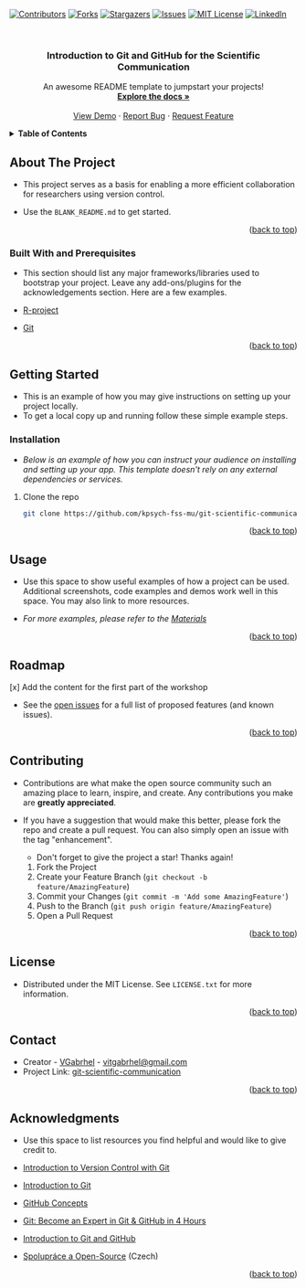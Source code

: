 <a name="readme-top"></a>

<!-- PROJECT SHIELDS -->
<!--
*** I'm using markdown "reference style" links for readability.
*** Reference links are enclosed in brackets [ ] instead of parentheses ( ).
*** See the bottom of this document for the declaration of the reference variables
*** for contributors-url, forks-url, etc. This is an optional, concise syntax you may use.
*** https://www.markdownguide.org/basic-syntax/#reference-style-links
-->
[![Contributors][contributors-shield]][contributors-url]
[![Forks][forks-shield]][forks-url]
[![Stargazers][stars-shield]][stars-url]
[![Issues][issues-shield]][issues-url]
[![MIT License][license-shield]][license-url]
[![LinkedIn][linkedin-shield]][linkedin-url]

<!-- PROJECT LOGO -->
<br />

  <h3 align="center">Introduction to Git and GitHub for the Scientific Communication</h3>

  <p align="center">
    An awesome README template to jumpstart your projects!
    <br />
    <a href="https://github.com/kpsych-fss-mu/git-scientific-communication"><strong>Explore the docs »</strong></a>
    <br />
    <br />
    <a href="https://github.com/kpsych-fss-mu/git-scientific-communication">View Demo</a>
    ·
    <a href="https://github.com/kpsych-fss-mu/git-scientific-communication/issues">Report Bug</a>
    ·
    <a href="https://github.com/kpsych-fss-mu/git-scientific-communication/issues">Request Feature</a>
  </p>
</div>

<!-- TABLE OF CONTENTS -->
<details>
  <summary><b>Table of Contents</b></summary>
  <ol>
    <li>
      <a href="#about-the-project">About The Project</a>
      <ul>
        <li><a href="#built-with">Built With</a></li>
      </ul>
    </li>
    <li>
      <a href="#getting-started">Getting Started</a>
      <ul>
        <li><a href="#prerequisites">Prerequisites</a></li>
        <li><a href="#installation">Installation</a></li>
      </ul>
    </li>
    <li><a href="#usage">Usage</a></li>
    <li><a href="#roadmap">Roadmap</a></li>
    <li><a href="#contributing">Contributing</a></li>
    <li><a href="#license">License</a></li>
    <li><a href="#contact">Contact</a></li>
    <li><a href="#acknowledgments">Acknowledgments</a></li>
  </ol>
</details>

<!-- ABOUT THE PROJECT -->
## **About The Project**

- This project serves as a basis for enabling a more efficient collaboration for researchers using version control.

- Use the `BLANK_README.md` to get started.

<p align="right">(<a href="#readme-top">back to top</a>)</p>

### **Built With** and **Prerequisites**

- This section should list any major frameworks/libraries used to bootstrap your project. Leave any add-ons/plugins for the acknowledgements section. Here are a few examples.

- [R-project](https://www.r-project.org/)
- [Git](https://git-scm.com/)

<p align="right">(<a href="#readme-top">back to top</a>)</p>

<!-- GETTING STARTED -->
## **Getting Started**

- This is an example of how you may give instructions on setting up your project locally.
- To get a local copy up and running follow these simple example steps.

### **Installation**

- _Below is an example of how you can instruct your audience on installing and setting up your app. This template doesn't rely on any external dependencies or services._

1. Clone the repo
   ```sh
   git clone https://github.com/kpsych-fss-mu/git-scientific-communication.git
   ```

<p align="right">(<a href="#readme-top">back to top</a>)</p>

<!-- USAGE EXAMPLES -->
## **Usage**

- Use this space to show useful examples of how a project can be used. Additional screenshots, code examples and demos work well in this space. You may also link to more resources.

- _For more examples, please refer to the [Materials](https://github.com/kpsych-fss-mu/git-scientific-communication/tree/main/materials)_

<p align="right">(<a href="#readme-top">back to top</a>)</p>

<!-- ROADMAP -->
## **Roadmap**

[x] Add the content for the first part of the workshop

- See the [open issues](https://github.com/kpsych-fss-mu/git-scientific-communication/issues) for a full list of proposed features (and known issues).

<p align="right">(<a href="#readme-top">back to top</a>)</p>

<!-- CONTRIBUTING -->
## **Contributing**

- Contributions are what make the open source community such an amazing place to learn, inspire, and create. Any contributions you make are **greatly appreciated**.

- If you have a suggestion that would make this better, please fork the repo and create a pull request. You can also simply open an issue with the tag "enhancement".
  - Don't forget to give the project a star! Thanks again!

  1. Fork the Project
  2. Create your Feature Branch (`git checkout -b feature/AmazingFeature`)
  3. Commit your Changes (`git commit -m 'Add some AmazingFeature'`)
  4. Push to the Branch (`git push origin feature/AmazingFeature`)
  5. Open a Pull Request

<p align="right">(<a href="#readme-top">back to top</a>)</p>

<!-- LICENSE -->
## **License**

- Distributed under the MIT License. See `LICENSE.txt` for more information.

<p align="right">(<a href="#readme-top">back to top</a>)</p>

<!-- CONTACT -->
## **Contact**

- Creator - [VGabrhel](https://github.com/VGabrhel) - vitgabrhel@gmail.com
- Project Link: [git-scientific-communication](https://github.com/kpsych-fss-mu/git-scientific-communication)

<p align="right">(<a href="#readme-top">back to top</a>)</p>

<!-- ACKNOWLEDGMENTS -->
## **Acknowledgments**

- Use this space to list resources you find helpful and would like to give credit to.

- [Introduction to Version Control with Git](https://app.datacamp.com/learn/courses/introduction-to-version-control-with-git)
- [Introduction to Git](https://app.datacamp.com/learn/courses/introduction-to-git)
- [GitHub Concepts](https://app.datacamp.com/learn/courses/github-concepts)
- [Git: Become an Expert in Git & GitHub in 4 Hours](https://www.udemy.com/course/git-expert-4-hours)
- [Introduction to Git and GitHub](https://www.coursera.org/learn/introduction-git-github)
- [Spolupráce a Open-Source](https://naucse.python.cz/course/pyladies/sessions/foss/) (Czech)

<p align="right">(<a href="#readme-top">back to top</a>)</p>

<!-- MARKDOWN LINKS & IMAGES -->
<!-- https://www.markdownguide.org/basic-syntax/#reference-style-links -->
[contributors-shield]: https://img.shields.io/github/contributors/kpsych-fss-mu/git-scientific-communication.svg?style=for-the-badge
[contributors-url]: https://github.com/kpsych-fss-mu/git-scientific-communication/graphs/contributors
[forks-shield]: https://img.shields.io/github/forks/kpsych-fss-mu/git-scientific-communication.svg?style=for-the-badge
[forks-url]: https://github.com/kpsych-fss-mu/git-scientific-communication/network/members
[stars-shield]: https://img.shields.io/github/stars/kpsych-fss-mu/git-scientific-communication.svg?style=for-the-badge
[stars-url]: https://github.com/kpsych-fss-mu/git-scientific-communication/stargazers
[issues-shield]: https://img.shields.io/github/issues/kpsych-fss-mu/git-scientific-communication.svg?style=for-the-badge
[issues-url]: https://github.com/kpsych-fss-mu/git-scientific-communication/issues
[license-shield]: https://img.shields.io/github/license/kpsych-fss-mu/git-scientific-communication.svg?style=for-the-badge
[license-url]: https://github.com/kpsych-fss-mu/git-scientific-communication/blob/main/LICENSE
[linkedin-shield]: https://img.shields.io/badge/-LinkedIn-black.svg?style=for-the-badge&logo=linkedin&colorB=555
[linkedin-url]: https://www.linkedin.com/in/vit-gabrhel-ph-d-2b0a8b98/